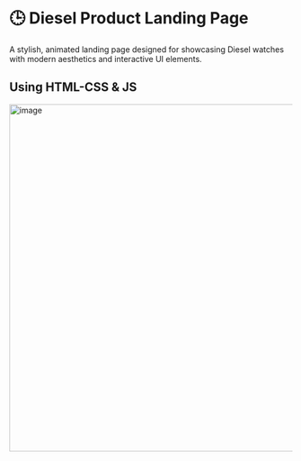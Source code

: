 
<h1>🕒 Diesel Product Landing Page</h1>
<p>A stylish, animated landing page designed for showcasing Diesel watches with modern aesthetics and interactive UI elements.

</p>

<h2>Using HTML-CSS & JS</h2>
<img width="1361" height="617" alt="image" src="https://github.com/user-attachments/assets/d4ee5cc8-c9e6-4954-a452-81cc7e23a4e7" />
